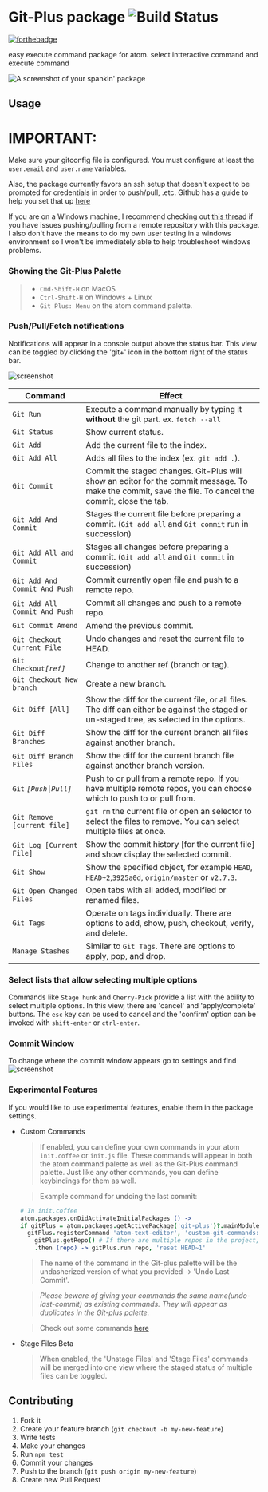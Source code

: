 # Git-Plus package ![Build Status](https://travis-ci.org/akonwi/git-plus.svg?branch=master)

[![forthebadge](http://forthebadge.com/images/badges/uses-git.svg)](http://forthebadge.com)

easy execute command package for atom. select intteractive command and execute command

![A screenshot of your spankin' package](https://raw.githubusercontent.com/akonwi/git-plus/master/commit.gif)

## Usage

# IMPORTANT:

Make sure your gitconfig file is configured. You must configure at least the `user.email` and `user.name` variables.

Also, the package currently favors an ssh setup that doesn't expect to be prompted for credentials in order to push/pull, .etc. Github has a guide to help you set that up [here](https://help.github.com/articles/generating-a-new-ssh-key-and-adding-it-to-the-ssh-agent/)

If you are on a Windows machine, I recommend checking out [this thread](https://github.com/akonwi/git-plus/issues/224) if you have issues pushing/pulling from a remote repository with this package. I also don't have the means to do my own user testing in a windows environment so I won't be immediately able to help troubleshoot windows problems.

### Showing the Git-Plus Palette

> - `Cmd-Shift-H` on MacOS
> - `Ctrl-Shift-H` on Windows + Linux
> - `Git Plus: Menu` on the atom command palette.

### Push/Pull/Fetch notifications

Notifications will appear in a console output above the status bar.
This view can be toggled by clicking the 'git+' icon in the bottom right of the status bar.

![screenshot](https://dl.dropboxusercontent.com/s/lla1cba1ycxesdi/status-bar-icon.png.png)


| Command                       | Effect                                                                                                                                                  |
| ----------------------------- | ------------------------------------------------------------------------------------------------------------------------------------------------------- |
| `Git Run`                     | Execute a command manually by typing it **without** the git part. ex. `fetch --all`                                                                     |
| `Git Status`                  | Show current status.                                                                                                                                    |
| `Git Add`                     | Add the current file to the index.                                                                                                                      |
| `Git Add All`                 | Adds all files to the index (ex. `git add .`).                                                                                                          |
| `Git Commit`                  | Commit the staged changes. Git-Plus will show an editor for the commit message. To make the commit, save the file. To cancel the commit, close the tab. |
| `Git Add And Commit`          | Stages the current file before preparing a commit. (`Git add all` and `Git commit` run in succession)                                                   |
| `Git Add All and Commit`      | Stages all changes before preparing a commit. (`Git add all` and `Git commit` in succession)                                                            |
| `Git Add And Commit And Push` | Commit currently open file and push to a remote repo.                                                                                                   |
| `Git Add All Commit And Push` | Commit all changes and push to a remote repo.                                                                                                           |
| `Git Commit Amend`            | Amend the previous commit.                                                                                                                              |
| `Git Checkout Current File`   | Undo changes and reset the current file to HEAD.                                                                                                        |
| `Git Checkout`_`[ref]`_       | Change to another ref (branch or tag).                                                                                                                  |
| `Git Checkout New branch`     | Create a new branch.                                                                                                                                    |
| `Git Diff [All]`              | Show the diff for the current file, or all files. The diff can either be against the staged or un-staged tree, as selected in the options.              |
| `Git Diff Branches`           | Show the diff for the current branch all files against another branch.                                                                                  |
| `Git Diff Branch Files`       | Show the diff for the current branch file against another branch version.                                                                               |
| `Git` _`[Push⎮Pull]`_         | Push to or pull from a remote repo. If you have multiple remote repos, you can choose which to push to or pull from.                                    |
| `Git Remove [current file]`   | `git rm` the current file or open an selector to select the files to remove. You can select multiple files at once.                                     |
| `Git Log [Current File]`      | Show the commit history [for the current file] and show display the selected commit.                                                                    |
| `Git Show`                    | Show the specified object, for example `HEAD`, `HEAD~2`,`3925a0d`, `origin/master` or `v2.7.3`.                                                         |
| `Git Open Changed Files`      | Open tabs with all added, modified or renamed files.                                                                                                    |
| `Git Tags`                    | Operate on tags individually. There are options to add, show, push, checkout, verify, and delete.                                                       |
| `Manage Stashes`              | Similar to `Git Tags`. There are options to apply, pop, and drop.                                                                                       |

### Select lists that allow selecting multiple options

Commands like `Stage hunk` and `Cherry-Pick` provide a list with the ability to select multiple options.
In this view, there are 'cancel' and 'apply/complete' buttons. The `esc` key can be used to cancel and
the 'confirm' option can be invoked with `shift-enter` or `ctrl-enter`.

### Commit Window

To change where the commit window appears go to settings and find
![screenshot](http://imgur.com/cdc7M5p.png)

### Experimental Features

If you would like to use experimental features, enable them in the package settings.

- Custom Commands

  > If enabled, you can define your own commands in your atom `init.coffee` or `init.js` file. These commands will appear in both the atom command palette as well as the Git-Plus command palette. Just like any other commands, you can define keybindings for them as well.

  > Example command for undoing the last commit:

  ```coffeescript
  # In init.coffee
  atom.packages.onDidActivateInitialPackages () ->
  if gitPlus = atom.packages.getActivePackage('git-plus')?.mainModule.provideService()
    gitPlus.registerCommand 'atom-text-editor', 'custom-git-commands:undo-last-commit', ->
      gitPlus.getRepo() # If there are multiple repos in the project, you will be prompted to select which to use
      .then (repo) -> gitPlus.run repo, 'reset HEAD~1'
  ```

  > The name of the command in the Git-plus palette will be the undasherized version of what you provided -> 'Undo Last Commit'.

  > _Please beware of giving your commands the same name(undo-last-commit) as existing commands. They will appear as duplicates in the Git-plus palette._

  > Check out some commands [here](https://github.com/akonwi/git-plus/wiki/Custom-Commands-Snippets)

- Stage Files Beta
  > When enabled, the 'Unstage Files' and 'Stage Files' commands will be merged into one view where the staged status of multiple files can be toggled.

## Contributing

1.  Fork it
2.  Create your feature branch (`git checkout -b my-new-feature`)
3.  Write tests
4.  Make your changes
5.  Run `npm test`
6.  Commit your changes
7.  Push to the branch (`git push origin my-new-feature`)
8.  Create new Pull Request
